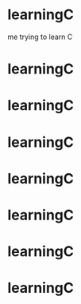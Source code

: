 # learningC
me trying to learn C
# learningC
# learningC
# learningC
# learningC
# learningC
# learningC
# learningC

